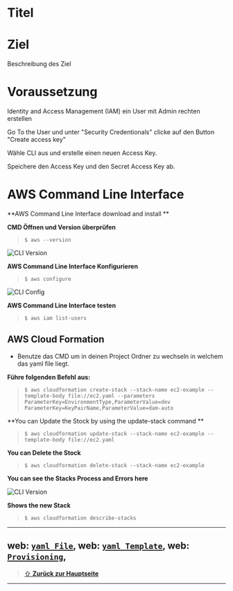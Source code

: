 Titel
====

# Ziel

Beschreibung des Ziel

# Voraussetzung

Identity and Access Management (IAM) ein User mit Admin rechten erstellen
 
 Go To the User und unter "Security Credentionals" clicke auf den Button "Create access key"

 Wähle CLI aus und erstelle einen neuen Access Key. 

 Speichere den Access Key und den Secret Access Key ab.

# AWS Command Line Interface

  
  **AWS Command Line Interface download and install **
  
  **CMD Öffnen und Version überprüfen**
  
  > `$ aws --version`

![CLI Version](../00images/aws_cli.png)

  **AWS Command Line Interface Konfigurieren**
  
  > `$ aws configure`

![CLI Config](00images/aws_configure.png)

  **AWS Command Line Interface testen**
  
  > `$ aws iam list-users`

## AWS Cloud Formation
- Benutze das CMD um in deinen Project Ordner zu wechseln in welchem das yaml file liegt.


 **Führe folgenden Befehl aus:**
  
  > `$ aws cloudformation create-stack --stack-name ec2-example --template-body file://ec2.yaml --parameters ParameterKey=EnvironmentType,ParameterValue=dev ParameterKey=KeyPairName,ParameterValue=dam-auto`

**You can Update the Stock by using the update-stack command **
  
  > `$ aws cloudformation update-stack --stack-name ec2-example --template-body file://ec2.yaml`


**You can Delete the Stock**
  
  > `$ aws cloudformation delete-stack --stack-name ec2-example`

**You can see the Stacks Process and Errors here**

![CLI Version](00images/aws_stack.png)

**Shows the new Stack**
  
  > `$ aws cloudformation describe-stacks`

---

web: [`yaml File`](https://docs.aws.amazon.com/AWSCloudFormation/latest/UserGuide/gettingstarted.templatebasics.html),
web: [`yaml Template`](https://docs.aws.amazon.com/AWSCloudFormation/latest/UserGuide/conditions-sample-templates.html),
web: [`Provisioning`](https://jennapederson.com/blog/2021/6/21/provisioning-an-ec2-instance-with-cloudformation-part-1/),
---

> [⇧ **Zurück zur Hauptseite**](/README.md)

---

